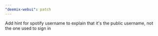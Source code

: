 ```yaml
---
"deemix-webui": patch
---
```


Add hint for spotify username to explain that it's the public username, not the one used to sign in
